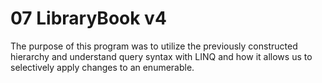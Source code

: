 # 07 LibraryBook v4

The purpose of this program was to utilize the previously constructed hierarchy and understand query syntax with LINQ and how it allows us to selectively apply changes to an enumerable.
